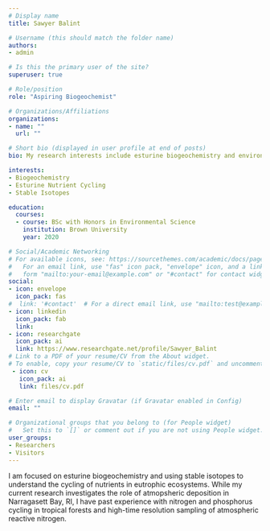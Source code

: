 ```yaml
---
# Display name
title: Sawyer Balint

# Username (this should match the folder name)
authors:
- admin

# Is this the primary user of the site?
superuser: true

# Role/position
role: "Aspiring Biogeochemist"

# Organizations/Affiliations
organizations:
- name: ""
  url: ""

# Short bio (displayed in user profile at end of posts)
bio: My research interests include esturine biogeochemistry and environmental stable isotopes.

interests:
- Biogeochemistry
- Esturine Nutrient Cycling
- Stable Isotopes

education:
  courses:
  - course: BSc with Honors in Environmental Science
    institution: Brown University
    year: 2020

# Social/Academic Networking
# For available icons, see: https://sourcethemes.com/academic/docs/page-builder/#icons
#   For an email link, use "fas" icon pack, "envelope" icon, and a link in the
#   form "mailto:your-email@example.com" or "#contact" for contact widget.
social:
- icon: envelope
  icon_pack: fas
#  link: '#contact'  # For a direct email link, use "mailto:test@example.org".
- icon: linkedin
  icon_pack: fab
  link: 
- icon: researchgate
  icon_pack: ai
  link: https://www.researchgate.net/profile/Sawyer_Balint
# Link to a PDF of your resume/CV from the About widget.
# To enable, copy your resume/CV to `static/files/cv.pdf` and uncomment the lines below.
 - icon: cv
   icon_pack: ai
   link: files/cv.pdf

# Enter email to display Gravatar (if Gravatar enabled in Config)
email: ""

# Organizational groups that you belong to (for People widget)
#   Set this to `[]` or comment out if you are not using People widget.
user_groups:
- Researchers
- Visitors
---
```


I am focused on esturine biogeochemistry and using stable isotopes to understand the cycling of nutrients in eutrophic ecosystems. While my current research investigates the role of atmopsheric deposition in Narragasett Bay, RI, I have past experience with nitrogen and phosphorus cycling in tropical forests and high-time resolution sampling of atmospheric reactive nitrogen.
